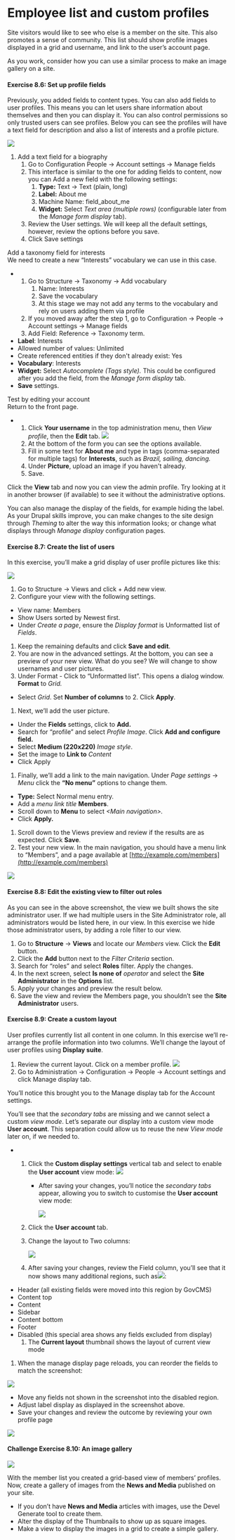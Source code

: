 # Employee list and custom profiles



Site visitors would like to see who else is a member on the site. This also promotes a sense of community. This list should show profile images displayed in a grid and username, and link to the user’s account page.

As you work, consider how you can use a similar process to make an image gallery on a site.

#### **Exercise 8.6:** Set up profile fields

Previously, you added fields to content types. You can also add fields to user profiles. This means you can let users share information about themselves and then you can display it. You can also control permissions so only trusted users can see profiles. Below you can see the profiles will have a text field for description and also a list of interests and a profile picture.

![](../.gitbook/assets/130%20%281%29.png)

1. Add a text field for a biography
   1. Go to Configuration People → Account settings → Manage fields
   2. This interface is similar to the one for adding fields to content, now you can Add a new field with the following settings:
      1. **Type:** Text -&gt; Text \(plain, long\)
      2. **Label:** About me
      3. Machine Name: field\_about\_me
      4. **Widget:** Select _Text area \(multiple rows\)_ \(configurable later from the _Manage form display_ tab\).
   3. Review the User settings. We will keep all the default settings, however, review the options before you save.
   4. Click Save settings

Add a taxonomy field for interests  
We need to create a new “Interests” vocabulary we can use in this case.

* 1. Go to Structure → Taxonomy → Add vocabulary
     1. Name: Interests
     2. Save the vocabulary
     3. At this stage we may not add any terms to the vocabulary and rely on users adding them via profile
  2. If you moved away after the step 1, go to Configuration → People → Account settings → Manage fields
  3. Add Field: Reference -&gt; Taxonomy term.
* **Label**: Interests
*  Allowed number of values: Unlimited
* Create referenced entities if they don't already exist: Yes
* **Vocabulary**: Interests
* **Widget:** Select _Autocomplete \(Tags style\)._ This could be configured after you add the field, from the _Manage form display_ tab.
* **Save** settings.

Test by editing your account  
Return to the front page.

* 1. Click **Your username** in the top administration menu, then _View profile_, then the **Edit** tab. ![](../.gitbook/assets/131.png)
  2. At the bottom of the form you can see the options available.
  3. Fill in some text for **About me** and type in tags \(comma-separated for multiple tags\) for **Interests**, such as _Brazil, sailing, dancing._
  4. Under **Picture**, upload an image if you haven't already.
  5. Save.

Click the **View** tab and now you can view the admin profile. Try looking at it in another browser \(if available\) to see it without the administrative options.

You can also manage the display of the fields, for example hiding the label. As your Drupal skills improve, you can make changes to the site design through _Theming_ to alter the way this information looks; or change what displays through _Manage display_ configuration pages.

#### 

#### **Exercise 8.7:** Create the list of users

In this exercise, you’ll make a grid display of user profile pictures like this:

![](../.gitbook/assets/132.png)

1. Go to Structure → Views and click + Add new view.
2. Configure your view with the following settings.

* View name: Members
* Show Users sorted by Newest first.
* Under _Create a page_, ensure the _Display format_ is Unformatted list of _Fields_.

1. Keep the remaining defaults and click **Save and edit**.
2. You are now in the advanced settings. At the bottom, you can see a preview of your new view. What do you see? We will change to show usernames and user pictures.
3. Under Format - Click to “Unformatted list”. This opens a dialog window. **Format** to _Grid._

* Select _Grid_. Set **Number of columns** to 2. Click **Apply**.

1. Next, we’ll add the user picture.

* Under the **Fields** settings, click to **Add.**
* Search for “profile” and select _Profile Image_. Click **Add and configure field.**
* Select **Medium \(220x220\)** _Image style_.
* Set the image to **Link to** _Content_
* Click Apply

1. Finally, we’ll add a link to the main navigation. Under _Page settings_ → _Menu_ click the **“No menu”** options to change them.

* **Type:** Select Normal menu entry.
* Add a _menu link title_ **Members**.
* Scroll down to **Menu** to select _&lt;Main navigation&gt;._
* Click **Apply.**

1. Scroll down to the Views preview and review if the results are as expected. Click **Save**.
2. Test your new view. In the main navigation, you should have a menu link to “Members”, and a page available at [http://example.com/members](http://example.com/members)

![](../.gitbook/assets/133%20%281%29.png)

#### **Exercise 8.8:** Edit the existing view to filter out roles

As you can see in the above screenshot, the view we built shows the site administrator user. If we had multiple users in the Site Administrator role, all administrators would be listed here, in our view. In this exercise we hide those administrator users, by adding a role filter to our view.

1. Go to **Structure** → **Views** and locate our _Members_ view. Click the **Edit** button.
2. Click the **Add** button next to the _Filter Criteria_ section.
3. Search for “roles” and select **Roles** filter. Apply the changes.
4. In the next screen, select **Is none of** _operator_ and select the **Site Administrator** in the **Options** list.
5. Apply your changes and preview the result below.
6. Save the view and review the Members page, you shouldn’t see the **Site Administrator** users.

#### **Exercise 8.9:** Create a custom layout

User profiles currently list all content in one column. In this exercise we’ll re-arrange the profile information into two columns. We’ll change the layout of user profiles using **Display suite**.

1. Review the current layout. Click on a member profile. ![](../.gitbook/assets/134%20%281%29.png) 
2. Go to Administration → Configuration → People → Account settings and click Manage display tab.

You’ll notice this brought you to the Manage display tab for the Account settings.

You’ll see that the _secondary tabs_ are missing and we cannot select a custom _view mode_. Let’s separate our display into a custom view mode **User account**. This separation could allow us to reuse the new _View mode_ later on, if we needed to.

* 1. Click the **Custom display settings** vertical tab and select to enable the **User account** view mode: ![](../.gitbook/assets/135%20%281%29.png)
     * After saving your changes, you’ll notice the _secondary tabs_ appear, allowing you to switch to customise the **User account** view mode:

       ![](../.gitbook/assets/136%20%281%29.png)
  2. Click the **User account** tab.
  3. Change the layout to Two columns:

     ![](../.gitbook/assets/137.png)

  4. After saving your changes, review the Field column, you’ll see that it now shows many additional regions, such as![](../.gitbook/assets/138%20%281%29.png):
* Header \(all existing fields were moved into this region by GovCMS\)
* Content top
* Content
* Sidebar
* Content bottom
* Footer
* Disabled \(this special area shows any fields excluded from display\)
  1. The **Current layout** thumbnail shows the layout of current view mode

1. When the manage display page reloads, you can reorder the fields to match the screenshot:

![](../.gitbook/assets/139%20%281%29.png)

* Move any fields not shown in the screenshot into the disabled region.
* Adjust label display as displayed in the screenshot above.
* Save your changes and review the outcome by reviewing your own profile page 

![](../.gitbook/assets/140%20%281%29.png)

#### Challenge Exercise 8.10: An image gallery

![](../.gitbook/assets/141%20%281%29.png)

With the member list you created a grid-based view of members’ profiles. Now, create a gallery of images from the **News and Media** published on your site.

* If you don’t have **News and Media** articles with images, use the Devel Generate tool to create them.
* Alter the display of the Thumbnails to show up as square images.
* Make a view to display the images in a grid to create a simple gallery.

